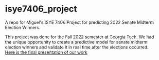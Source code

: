 # isye7406_project
A repo for Miguel's ISYE 7406 Project for predicting 2022 Senate Midterm Election Winners.

This project was done for the Fall 2022 semester at Georgia Tech. We had the unique opportunity to create a predictive model for senate midterm election winners and validate it in real time after the elections occurred. [Here is the final presentation of our work](https://docs.google.com/presentation/d/12IyuFG51sW-uLmYTphz8I7_a7O3925yyykhtRAB0kbg/view)
